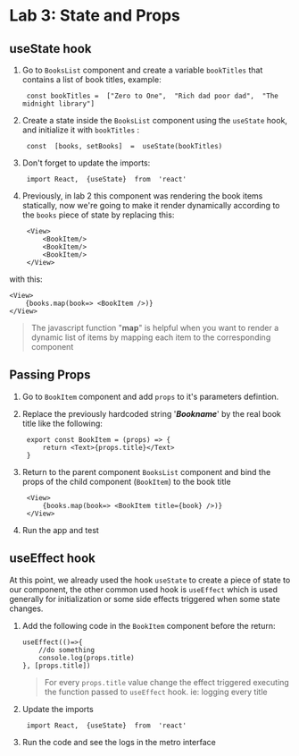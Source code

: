 # Lab 3: State and Props




## useState hook
1. Go to `BooksList` component and create a variable `bookTitles` that contains a list of book titles, example:

		const bookTitles =  ["Zero to One",  "Rich dad poor dad",  "The midnight library"]

2. Create a state inside the `BooksList` component using the `useState` hook, and initialize it with `bookTitles` :

		const  [books, setBooks]  =  useState(bookTitles)

3. Don't forget to update the imports:

		import React,  {useState}  from  'react'

4. Previously, in lab 2 this component was rendering the book items statically, now we're going to make it render dynamically according to the `books` piece of state by replacing this:

		<View>
			<BookItem/>
			<BookItem/>
			<BookItem/>
		</View>
with this:
	
	<View>
		{books.map(book=> <BookItem />)} 
	</View>

> The javascript function "**map**" is helpful when you want to render a dynamic list of items by mapping each item to the corresponding component

## Passing Props
1. Go to `BookItem` component and add `props` to it's parameters defintion.
2. Replace the previously hardcoded string '**_Bookname_**' by the real book title like the following:
	
		export const BookItem = (props) => {
			return <Text>{props.title}</Text>
		}
3. Return to the parent component `BooksList` component and bind the props of the child component (`BookItem`) to the book title 

		<View>
			{books.map(book=> <BookItem title={book} />)} 
		</View>
4. Run the app and test

## useEffect hook
At this point, we already used the hook `useState` to create a piece of state to our component, the other common used hook is `useEffect` which is used generally for initialization or some side effects triggered when some state changes.
1.  Add the following code in the `BookItem` component before the return:

		useEffect(()=>{
			//do something
			console.log(props.title)
		}, [props.title])

	> For every `props.title` value change the effect triggered executing the function passed to `useEffect` hook. ie: logging every title

2. Update the imports

		import React,  {useState}  from  'react'
3. Run the code and see the logs in the metro interface


